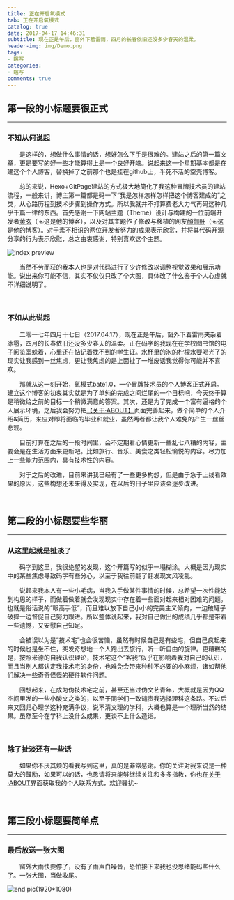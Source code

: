 ```yaml
---
title: 正在开启氧模式
tab: 正在开启氧模式
catalog: true
date: 2017-04-17 14:46:31
subtitle: 现在正是午后，窗外下着雷雨，四月的长春依旧还没多少春天的温柔。
header-img: img/Demo.png
tags:
- 瞎写
categories:
- 瞎写
comments: true
---
```


## 第一段的小标题要很正式

---

### 不知从何说起

&emsp;&emsp;是这样的，想做什么事情的话，想好怎么下手是很难的。建站之后的第一篇文章，更是要写的好一些才能算得上是一个良好开端。说起来这一个星期基本都是在建这个个人博客，替换掉了之前那个也是挂在github上，半死不活的空壳博客。

&emsp;&emsp;总的来说，Hexo+GitPage建站的方式极大地简化了我这种冒牌技术员的建站流程，一般来讲，博主第一篇都是码一下“我是怎样怎样怎样把这个博客建成的”之类，从心路历程到技术步骤到操作方式。所以我就并不打算费老大力气再码这种几乎千篇一律的东西。首先感谢一下网站主题（Theme）设计与构建的一位前端开发者[黄玄](http://huangxuan.me/)（☜这是他的博客），以及对其主题作了修改与移植的网友[顏御軒](http://beantech.org/)（☜这是他的博客）。对于素不相识的两位开发者努力的成果表示欣赏，并将其代码开源分享的行为表示欣慰，总之由衷感谢，特别喜欢这个主题。

![index preview](img/banner.png)

&emsp;&emsp;当然不劳而获的我本人也是对代码进行了少许修改以调整视觉效果和展示功能。说出来你可能不信，其实不仅仅只改了个大图，具体改了什么鉴于个人心虚就不详细说明了。

<br>

### 不如从此说起

&emsp;&emsp;二零一七年四月十七日（2017.04.17），现在正是午后，窗外下着雷雨夹杂着冰雹，四月的长春依旧还没多少春天的温柔。正在码字的我现在在学校图书馆的电子阅览室躲着，心里还在惦记着找不到的学生证。水杯里的泡的柠檬水要喝光了的现实让我感到一丝焦虑，更让我焦虑的是上面扯了一堆废话我觉得你可能并不喜欢。

&emsp;&emsp;那就从这一刻开始，氧模式bate1.0，一个冒牌技术员的个人博客正式开启。建立这个博客的初衷其实就是为了单纯的完成之间烂尾的一个目标吧，今天终于算是稍微给之前的目标一个稍微满意的答案。其次，还是为了完成一个富有逼格的个人展示环境，之后我会努力把[【关于·ABOUT】](https://amvoidhub.github.io/about/)页面完善起来，做个简单的个人介绍&简历，来应对即将面临的毕业和就业，虽然两者都让我个人难免的产生一丝丝悲观。

&emsp;&emsp;目前打算在之后的一段时间里，会不定期看心情更新一些乱七八糟的内容，主要会是在生活方面来更新吧。比如旅行、音乐、美食之类轻松愉悦的内容。尽力加上一些能力范围内，具有技术性的内容。

&emsp;&emsp;对于之后的改进，目前来讲我已经有了一些更多构想，但是由于急于上线看效果的原因，这些构想还未来得及实现，在以后的日子里应该会逐步改进。

<br>

## 第二段的小标题要些华丽

---

### 从这里起就是扯淡了

&emsp;&emsp;码字到这里，我很绝望的发现，这个开篇写的似乎一塌糊涂。大概是因为现实中的某些焦虑导致码字有些分心，以至于我往前翻了翻发现文风凌乱。

&emsp;&emsp;说起来我本人有一些小毛病，当我入手做某件事情的时候，总希望一次性能达到构思的样子，而做着做着就会发现现实中存在着一些面对起来相对困难的问题。也就是俗话说的“眼高手低”，而且难以放下自己小小的完美主义倾向，一边破罐子破摔一边督促自己努力跟进。所以整体说起来，我对自己做出的成绩几乎都是带着一些遗憾，又安慰自己知足。

&emsp;&emsp;会被误以为是“技术宅”也会很苦恼，虽然有时候自己是有些宅，但自己疯起来的时候也是坐不住，突发奇想地一个人跑出去旅行，听一听自由的旋律。更糟糕的是，按照米德的自我认识理论，技术宅这个“客我”似乎在影响着我对自己的认识，而且当别人都认定我技术宅的身份，也难免会带来种种不必要的小麻烦，诸如帮他们解决一些奇奇怪怪的硬件软件问题。

&emsp;&emsp;回想起来，在成为伪技术宅之前，甚至还当过伪文艺青年，大概就是因为QQ空间里发的一些小酸文之类的，以至于同学们一致谴责我选择理科这条路。不过后来又回归心理学这种充满争议，说不清文理的学科，大概也算是一个理所当然的结果。虽然至今在学科上没什么成果，更谈不上什么造诣。

<br>

### 除了扯淡还有一些话

&emsp;&emsp;如果你不厌其烦的看我写到这里，真的是非常感谢。你的关注对我来说是一种莫大的鼓励，如果可以的话，也恳请将来能够继续关注和多多指教，你也在[关于·ABOUT](http://oxygenmode.me/about/)界面获取我的个人联系方式，欢迎骚扰~

<br>

## 第三段小标题要简单点

---

### 最后放送一张大图

&emsp;&emsp;窗外大雨快要停了，没有了雨声白噪音，恐怕接下来我也没思绪能码些什么了。一张大图，当做收尾。

![end pic](img/endpic.jpg)(1920*1080)